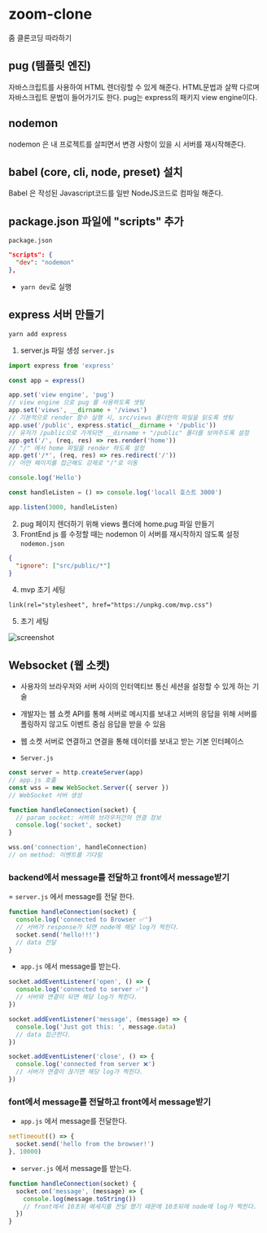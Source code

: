 # zoom-clone

줌 클론코딩 따라하기

## pug (템플릿 엔진)

자바스크립트를 사용하여 HTML 렌더링할 수 있게 해준다.
HTML문법과 살짝 다르며 자바스크립트 문법이 들어가기도 한다.
pug는 express의 패키지 view engine이다.

## nodemon

nodemon 은 내 프로젝트를 살피면서 변경 사항이 있을 시 서버를 재시작해준다.

## babel (core, cli, node, preset) 설치

Babel 은 작성된 Javascript코드를 일반 NodeJS코드로 컴파일 해준다.

## package.json 파일에 "scripts" 추가

`package.json`

```json
"scripts": {
  "dev": "nodemon"
},
```

- `yarn dev`로 실행

## express 서버 만들기

`yarn add express`

1. server.js 파일 생성
   `server.js`

```javascript
import express from 'express'

const app = express()

app.set('view engine', 'pug')
// view engine 으로 pug 를 사용하도록 셋팅
app.set('views', __dirname + '/views')
// 기본적으로 render 함수 실행 시, src/views 폴더안의 파일을 읽도록 셋팅
app.use('/public', express.static(__dirname + '/public'))
// 유저가 /public으로 가게되면 __dirname + "/public" 폴더를 보여주도록 설정
app.get('/', (req, res) => res.render('home'))
// "/" 에서 home 파일을 render 하도록 설정
app.get('/*', (req, res) => res.redirect('/'))
// 어떤 페이지를 접근해도 강제로 "/"로 이동

console.log('Hello')

const handleListen = () => console.log('locall 호스트 3000')

app.listen(3000, handleListen)
```

2. pug 페이지 렌더하기 위해 views 폴더에 home.pug 파일 만들기
3. FrontEnd js 를 수정할 때는 nodemon 이 서버를 재시작하지 않도록 설정
   `nodemon.json`

```json
{
  "ignore": ["src/public/*"]
}
```

4. mvp 초기 세팅

```pug
link(rel="stylesheet", href="https://unpkg.com/mvp.css")
```

5. 초기 세팅

![screenshot](https://velog.velcdn.com/images%2Fevencoding%2Fpost%2F509331c1-5885-4c90-9474-83f9e5aaf4e8%2Fimage.png)

## Websocket (웹 소켓)

- 사용자의 브라우저와 서버 사이의 인터액티브 통신 세션을 설정할 수 있게 하는 기술
- 개발자는 웹 쇼켓 API를 통해 서버로 메시지를 보내고 서버의 응답을 위해 서버를 폴링하지 않고도 이벤트 중심 응답을 받을 수 있음
- 웹 소켓 서버로 연결하고 연결을 통해 데이터를 보내고 받는 기본 인터페이스

- `Server.js`

```javascript
const server = http.createServer(app)
// app.js 호출
const wss = new WebSocket.Server({ server })
// WebSocket 서버 생성

function handleConnection(socket) {
  // param socket: 서버와 브라우저간의 연결 정보
  console.log('socket', socket)
}

wss.on('connection', handleConnection)
// on method: 이벤트를 기다림
```

### backend에서 message를 전달하고 front에서 message받기

= `server.js` 에서 message를 전달 한다.

```javascript
function handleConnection(socket) {
  console.log('connected to Browser ✅')
  // 서버가 response가 되면 node에 해당 log가 찍힌다.
  socket.send('hello!!!')
  // data 전달
}
```

- `app.js` 에서 message를 받는다.

```javascript
socket.addEventListener('open', () => {
  console.log('connected to server ✅')
  // 서버와 연결이 되면 해당 log가 찍힌다.
})

socket.addEventListener('message', (message) => {
  console.log('Just got this: ', message.data)
  // data 접근한다.
})

socket.addEventListener('close', () => {
  console.log('connected from server ❌')
  // 서버가 연결이 끊기면 해당 log가 찍힌다.
})
```

### font에서 message를 전달하고 front에서 message받기

- `app.js` 에서 message를 전달한다.

```javascript
setTimeout(() => {
  socket.send('hello from the browser!')
}, 10000)
```

- `server.js` 에서 message를 받는다.

```javascript
function handleConnection(socket) {
  socket.on('message', (message) => {
    console.log(message.toString())
    // front에서 10초뒤 메세지를 전달 했기 때문에 10초뒤에 node에 log가 찍힌다.
  })
}
```
